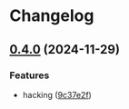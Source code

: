 # Changelog

## [0.4.0](https://github.com/unnoq/unnoq-monorepo-release-playground/compare/test-a-v0.3.0...test-a-v0.4.0) (2024-11-29)


### Features

* hacking ([9c37e2f](https://github.com/unnoq/unnoq-monorepo-release-playground/commit/9c37e2f5876a2164679e7d6127d3054fffb0e818))
